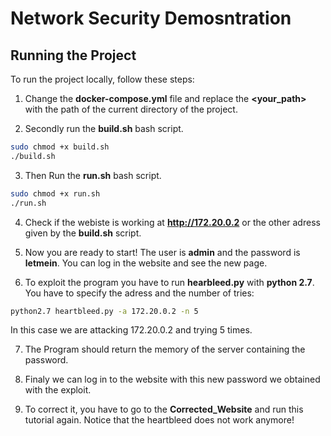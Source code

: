 # Network Security Demosntration

## Running the Project
To run the project locally, follow these steps:

1. Change the **docker-compose.yml** file and replace the **<your_path>** with the path of the current directory of the project.

2. Secondly run the **build.sh** bash script.

```bash
sudo chmod +x build.sh
./build.sh
```
3. Then Run the **run.sh** bash script.

```bash
sudo chmod +x run.sh
./run.sh
```

4. Check if the webiste is working at **http://172.20.0.2** or the other adress given by the **build.sh** script.

5. Now you are ready to start! The user is **admin** and the password is **letmein**. You can log in the website and see the new page.

6. To exploit the program you have to run **hearbleed.py** with **python 2.7**. You have to specify the adress and the number of tries:  

```bash
python2.7 heartbleed.py -a 172.20.0.2 -n 5
```

In this case we are attacking 172.20.0.2 and trying 5 times.

7. The Program should return the memory of the server containing the password.

8. Finaly we can log in to the website with this new password we obtained with the exploit.

9. To correct it, you have to go to the **Corrected_Website** and run this tutorial again. Notice that the heartbleed does not work anymore!



